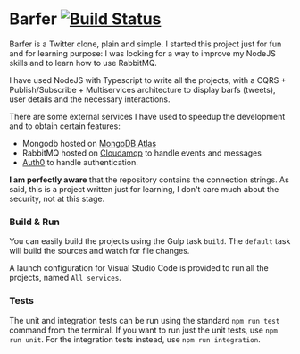 # Barfer [![Build Status](https://travis-ci.org/mizrael/barfer.svg?branch=master)](https://travis-ci.org/mizrael/barfer)
Barfer is a Twitter clone, plain and simple. I started this project just for fun and for learning purpose: I was looking for a way to improve my NodeJS skills and to learn how to use RabbitMQ.

I have used NodeJS with Typescript to write all the projects, with a CQRS + Publish/Subscribe + Multiservices architecture to display barfs (tweets), user details and the necessary interactions.

There are some external services I have used to speedup the development and to obtain certain features:
* Mongodb hosted on [MongoDB Atlas](https://www.mongodb.com/cloud/atlas)
* RabbitMQ hosted on [Cloudamqp](https://www.cloudamqp.com) to handle events and messages
* [Auth0](https://auth0.com/) to handle authentication.

**I am perfectly aware** that the repository contains the connection strings. As said, this is a project written just for learning, I don't care much about the security, not at this stage. 

### Build & Run
You can easily build the projects using the Gulp task `build`. The `default` task will build the sources and watch for file changes. 

A launch configuration for Visual Studio Code is provided to run all the projects, named `All services`.

### Tests
The unit and integration tests can be run using the standard `npm run test` command from the terminal. If you want to run just the unit tests, use `npm run unit`. For the integration tests instead, use `npm run integration`.
